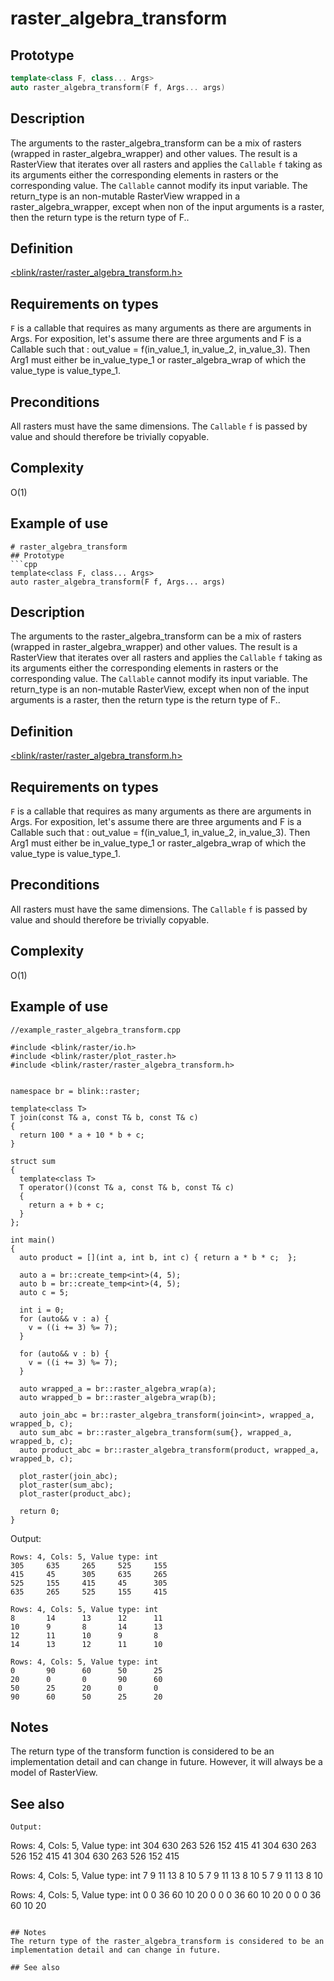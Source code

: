 # raster_algebra_transform
## Prototype
```cpp
template<class F, class... Args>
auto raster_algebra_transform(F f, Args... args)
```

## Description
The arguments to the raster_algebra_transform can be a mix of rasters (wrapped in raster_algebra_wrapper) and other values. The result is a RasterView that iterates over all rasters and applies the `Callable` `f` taking as its arguments either the corresponding elements in rasters or the corresponding value.  The `Callable` cannot modify its input variable. The return_type is an non-mutable RasterView wrapped in a raster_algebra_wrapper, except when non of the input arguments is a raster, then the return type is the return type of F..

## Definition
[<blink/raster/raster_algebra_transform.h>](./../../include/blink/raster/raster_algebra_transform.h)

## Requirements on types
`F` is a callable that requires as many arguments as there are arguments in Args. For exposition, let's assume there are three arguments and F is a Callable such that : out_value =  f(in_value_1, in_value_2, in_value_3). Then Arg1 must either be in_value_type_1 or raster_algebra_wrap<Raster> of which the value_type is value_type_1.


## Preconditions
All rasters must have the same dimensions. The `Callable` `f` is passed by value and should therefore be trivially copyable.

## Complexity
O(1)

## Example of use
```
# raster_algebra_transform
## Prototype
```cpp
template<class F, class... Args>
auto raster_algebra_transform(F f, Args... args)
```

## Description
The arguments to the raster_algebra_transform can be a mix of rasters (wrapped in raster_algebra_wrapper) and other values. The result is a RasterView that iterates over all rasters and applies the `Callable` `f` taking as its arguments either the corresponding elements in rasters or the corresponding value.  The `Callable` cannot modify its input variable. The return_type is an non-mutable RasterView, except when non of the input arguments is a raster, then the return type is the return type of F..

## Definition
[<blink/raster/raster_algebra_transform.h>](./../../include/blink/raster/raster_algebra_transform.h)

## Requirements on types
`F` is a callable that requires as many arguments as there are arguments in Args. For exposition, let's assume there are three arguments and F is a Callable such that : out_value =  f(in_value_1, in_value_2, in_value_3). Then Arg1 must either be in_value_type_1 or raster_algebra_wrap<Raster> of which the value_type is value_type_1.


## Preconditions
All rasters must have the same dimensions. The `Callable` `f` is passed by value and should therefore be trivially copyable.

## Complexity
O(1)

## Example of use
```
//example_raster_algebra_transform.cpp

#include <blink/raster/io.h>
#include <blink/raster/plot_raster.h>
#include <blink/raster/raster_algebra_transform.h>


namespace br = blink::raster;

template<class T>
T join(const T& a, const T& b, const T& c)
{
  return 100 * a + 10 * b + c;
}

struct sum
{
  template<class T>
  T operator()(const T& a, const T& b, const T& c) 
  {
    return a + b + c;
  }
};

int main()
{
  auto product = [](int a, int b, int c) { return a * b * c;  };
  
  auto a = br::create_temp<int>(4, 5);
  auto b = br::create_temp<int>(4, 5);
  auto c = 5;

  int i = 0;
  for (auto&& v : a) {
    v = ((i += 3) %= 7);
  }

  for (auto&& v : b) {
    v = ((i += 3) %= 7);
  }

  auto wrapped_a = br::raster_algebra_wrap(a);
  auto wrapped_b = br::raster_algebra_wrap(b);

  auto join_abc = br::raster_algebra_transform(join<int>, wrapped_a, wrapped_b, c);
  auto sum_abc = br::raster_algebra_transform(sum{}, wrapped_a, wrapped_b, c);
  auto product_abc = br::raster_algebra_transform(product, wrapped_a, wrapped_b, c);
  
  plot_raster(join_abc);
  plot_raster(sum_abc);
  plot_raster(product_abc);

  return 0;
}
```
Output:
```
Rows: 4, Cols: 5, Value type: int
305     635     265     525     155
415     45      305     635     265
525     155     415     45      305
635     265     525     155     415

Rows: 4, Cols: 5, Value type: int
8       14      13      12      11
10      9       8       14      13
12      11      10      9       8
14      13      12      11      10

Rows: 4, Cols: 5, Value type: int
0       90      60      50      25
20      0       0       90      60
50      25      20      0       0
90      60      50      25      20
```

## Notes
The return type of the transform function is considered to be an implementation detail and can change in future. However, it will always be a model of RasterView.

## See also

```
Output:
```
Rows: 4, Cols: 5, Value type: int
304     630     263     526     152
415     41      304     630     263
526     152     415     41      304
630     263     526     152     415

Rows: 4, Cols: 5, Value type: int
7       9       11      13      8
10      5       7       9       11
13      8       10      5       7
9       11      13      8       10

Rows: 4, Cols: 5, Value type: int
0       0       36      60      10
20      0       0       0       36
60      10      20      0       0
0       36      60      10      20
```

## Notes
The return type of the raster_algebra_transform is considered to be an implementation detail and can change in future.

## See also
